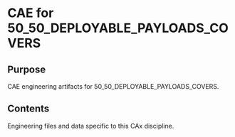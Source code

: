 # CAE for 50_50_DEPLOYABLE_PAYLOADS_COVERS

## Purpose
CAE engineering artifacts for 50_50_DEPLOYABLE_PAYLOADS_COVERS.

## Contents
Engineering files and data specific to this CAx discipline.

